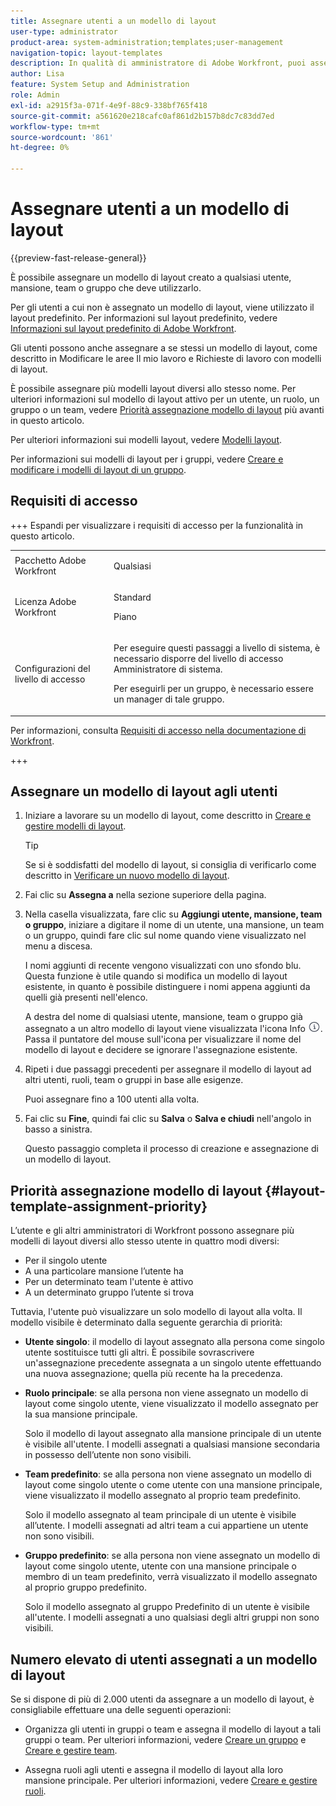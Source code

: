 ```yaml
---
title: Assegnare utenti a un modello di layout
user-type: administrator
product-area: system-administration;templates;user-management
navigation-topic: layout-templates
description: In qualità di amministratore di Adobe Workfront, puoi assegnare un modello di layout creato a qualsiasi utente, mansione, team o gruppo che deve utilizzarlo.
author: Lisa
feature: System Setup and Administration
role: Admin
exl-id: a2915f3a-071f-4e9f-88c9-338bf765f418
source-git-commit: a561620e218cafc0af861d2b157b8dc7c83dd7ed
workflow-type: tm+mt
source-wordcount: '861'
ht-degree: 0%

---
```


# Assegnare utenti a un modello di layout

{{preview-fast-release-general}}

È possibile assegnare un modello di layout creato a qualsiasi utente, mansione, team o gruppo che deve utilizzarlo.

Per gli utenti a cui non è assegnato un modello di layout, viene utilizzato il layout predefinito. Per informazioni sul layout predefinito, vedere [Informazioni sul layout predefinito di Adobe Workfront](../../../administration-and-setup/customize-workfront/use-layout-templates/about-the-default-wf-layout.md).

Gli utenti possono anche assegnare a se stessi un modello di layout, come descritto in Modificare le aree Il mio lavoro e Richieste di lavoro con modelli di layout.

È possibile assegnare più modelli layout diversi allo stesso nome. Per ulteriori informazioni sul modello di layout attivo per un utente, un ruolo, un gruppo o un team, vedere [Priorità assegnazione modello di layout](#layout-template-assignment-priority) più avanti in questo articolo.

Per ulteriori informazioni sui modelli layout, vedere [Modelli layout](../../../administration-and-setup/customize-workfront/use-layout-templates/use-layout-templates-customize-ui.md).

Per informazioni sui modelli di layout per i gruppi, vedere [Creare e modificare i modelli di layout di un gruppo](../../../administration-and-setup/manage-groups/work-with-group-objects/create-and-modify-a-groups-layout-templates.md).

## Requisiti di accesso

+++ Espandi per visualizzare i requisiti di accesso per la funzionalità in questo articolo.

<table style="table-layout:auto"> 
 <col> 
 <col> 
 <tbody> 
  <tr> 
   <td>Pacchetto Adobe Workfront</td> 
   <td><p>Qualsiasi</p></td> 
  </tr> 
  <tr> 
   <td>Licenza Adobe Workfront</td> 
   <td><p>Standard</p>
       <p>Piano</p></td>
  </tr> 
  </tr> 
  <tr> 
   <td>Configurazioni del livello di accesso</td> 
   <td> <p>Per eseguire questi passaggi a livello di sistema, è necessario disporre del livello di accesso Amministratore di sistema.</p>
        <p>Per eseguirli per un gruppo, è necessario essere un manager di tale gruppo.</p> </td> 
  </tr> 
 </tbody> 
</table>

Per informazioni, consulta [Requisiti di accesso nella documentazione di Workfront](/help/quicksilver/administration-and-setup/add-users/access-levels-and-object-permissions/access-level-requirements-in-documentation.md).

+++

## Assegnare un modello di layout agli utenti

1. Iniziare a lavorare su un modello di layout, come descritto in [Creare e gestire modelli di layout](../../../administration-and-setup/customize-workfront/use-layout-templates/create-and-manage-layout-templates.md).

   >[!TIP]
   >
   >Se si è soddisfatti del modello di layout, si consiglia di verificarlo come descritto in [Verificare un nuovo modello di layout](../../../administration-and-setup/customize-workfront/use-layout-templates/test-a-layout-template.md).

1. Fai clic su **Assegna a** nella sezione superiore della pagina.
1. Nella casella visualizzata, fare clic su **Aggiungi utente, mansione, team o gruppo**, iniziare a digitare il nome di un utente, una mansione, un team o un gruppo, quindi fare clic sul nome quando viene visualizzato nel menu a discesa.

   I nomi aggiunti di recente vengono visualizzati con uno sfondo blu. Questa funzione è utile quando si modifica un modello di layout esistente, in quanto è possibile distinguere i nomi appena aggiunti da quelli già presenti nell&#39;elenco.

   A destra del nome di qualsiasi utente, mansione, team o gruppo già assegnato a un altro modello di layout viene visualizzata l&#39;icona Info ![Icona Info](assets/info-icon.png). Passa il puntatore del mouse sull&#39;icona per visualizzare il nome del modello di layout e decidere se ignorare l&#39;assegnazione esistente.

1. Ripeti i due passaggi precedenti per assegnare il modello di layout ad altri utenti, ruoli, team o gruppi in base alle esigenze.

   Puoi assegnare fino a 100 utenti alla volta.

1. Fai clic su **Fine**, quindi fai clic su **Salva** o <span class="preview">**Salva e chiudi**</span> nell&#39;angolo in basso a sinistra.

   Questo passaggio completa il processo di creazione e assegnazione di un modello di layout.

## Priorità assegnazione modello di layout {#layout-template-assignment-priority}

L’utente e gli altri amministratori di Workfront possono assegnare più modelli di layout diversi allo stesso utente in quattro modi diversi:

* Per il singolo utente
* A una particolare mansione l’utente ha
* Per un determinato team l&#39;utente è attivo
* A un determinato gruppo l’utente si trova

Tuttavia, l&#39;utente può visualizzare un solo modello di layout alla volta. Il modello visibile è determinato dalla seguente gerarchia di priorità:

* **Utente singolo**: il modello di layout assegnato alla persona come singolo utente sostituisce tutti gli altri. È possibile sovrascrivere un&#39;assegnazione precedente assegnata a un singolo utente effettuando una nuova assegnazione; quella più recente ha la precedenza.
* **Ruolo principale**: se alla persona non viene assegnato un modello di layout come singolo utente, viene visualizzato il modello assegnato per la sua mansione principale.

  Solo il modello di layout assegnato alla mansione principale di un utente è visibile all&#39;utente. I modelli assegnati a qualsiasi mansione secondaria in possesso dell’utente non sono visibili.

* **Team predefinito**: se alla persona non viene assegnato un modello di layout come singolo utente o come utente con una mansione principale, viene visualizzato il modello assegnato al proprio team predefinito.

  Solo il modello assegnato al team principale di un utente è visibile all’utente. I modelli assegnati ad altri team a cui appartiene un utente non sono visibili.

* **Gruppo predefinito**: se alla persona non viene assegnato un modello di layout come singolo utente, utente con una mansione principale o membro di un team predefinito, verrà visualizzato il modello assegnato al proprio gruppo predefinito.

  Solo il modello assegnato al gruppo Predefinito di un utente è visibile all&#39;utente. I modelli assegnati a uno qualsiasi degli altri gruppi non sono visibili.

## Numero elevato di utenti assegnati a un modello di layout

<!--If you edit a layout template which is assigned to more than 2000 users and make changes to it, only the first 2000 users will be retained on the layout template and will see the changes you made. The layout template is removed from all others.
-->
Se si dispone di più di 2.000 utenti da assegnare a un modello di layout, è consigliabile effettuare una delle seguenti operazioni:

* Organizza gli utenti in gruppi o team e assegna il modello di layout a tali gruppi o team. Per ulteriori informazioni, vedere [Creare un gruppo](../../../administration-and-setup/manage-groups/create-and-manage-groups/create-a-group.md) e [Creare e gestire team](../../../people-teams-and-groups/create-and-manage-teams/create-and-mange-teams.md).

* Assegna ruoli agli utenti e assegna il modello di layout alla loro mansione principale. Per ulteriori informazioni, vedere [Creare e gestire ruoli](../../../administration-and-setup/set-up-workfront/organizational-setup/create-manage-job-roles.md).
